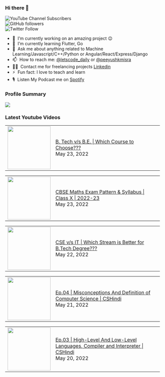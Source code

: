 ### Hi there 👋

![YouTube Channel Subscribers](https://img.shields.io/youtube/channel/subscribers/UCgmk1KXmrHXt_DO0kScyVmQ?style=social)  
![GitHub followers](https://img.shields.io/github/followers/misrapk?style=social)  
![Twitter Follow](https://img.shields.io/twitter/follow/peeyushkmisra?style=social)

- 🔭 &nbsp;I’m currently working on an amazing project :wink:
- 🌱 &nbsp;I’m currently learning Flutter, Go
- 💬 &nbsp;Ask me about anything related to Machine Learning/Javascript/C++/Python or Angular/React/Express/Django
- 📫 &nbsp;How to reach me: [@letscode_daily](https://www.instagram.com/letscode_daily/) or [@peeyushkmisra](https://www.instagram.com/peeyushkmisra/)
- 👨‍💻 &nbsp;Contact me for freelancing projects [Linkedin](https://www.linkedin.com/in/peeyushkmisra/)
- ⚡ &nbsp;Fun fact: I love to teach and learn
- 🎙 &nbsp;Listen My Podcast me on [Spotify](https://open.spotify.com/show/5HlTHA4yxnj56N1klajpQc)

### Profile Summary

![](https://github-profile-summary-cards.vercel.app/api/cards/profile-details?username=misrapk&theme=dracula)

### Latest Youtube Videos

<!-- YOUTUBE:START --><table><tr><td><a href="https://www.youtube.com/watch?v=kKBJvaQANZc"><img width="140px" src="https://i.ytimg.com/vi/kKBJvaQANZc/mqdefault.jpg"></a></td>
<td><a href="https://www.youtube.com/watch?v=kKBJvaQANZc">B. Tech v/s B.E. | Which Course to Choose???</a><br/>May 23, 2022</td></tr></table>
<table><tr><td><a href="https://www.youtube.com/watch?v=sOBBq5TZmxI"><img width="140px" src="https://i.ytimg.com/vi/sOBBq5TZmxI/mqdefault.jpg"></a></td>
<td><a href="https://www.youtube.com/watch?v=sOBBq5TZmxI">CBSE Maths Exam Pattern &amp; Syllabus | Class X | 2022-23</a><br/>May 23, 2022</td></tr></table>
<table><tr><td><a href="https://www.youtube.com/watch?v=aaPPw9NG9e4"><img width="140px" src="https://i.ytimg.com/vi/aaPPw9NG9e4/mqdefault.jpg"></a></td>
<td><a href="https://www.youtube.com/watch?v=aaPPw9NG9e4">CSE v/s IT | Which Stream is Better for B.Tech Degree???</a><br/>May 22, 2022</td></tr></table>
<table><tr><td><a href="https://www.youtube.com/watch?v=O9Yj-f7Lu94"><img width="140px" src="https://i.ytimg.com/vi/O9Yj-f7Lu94/mqdefault.jpg"></a></td>
<td><a href="https://www.youtube.com/watch?v=O9Yj-f7Lu94">Ep.04 | Misconceptions And Definition of Computer Science | CSHindi</a><br/>May 21, 2022</td></tr></table>
<table><tr><td><a href="https://www.youtube.com/watch?v=FmYU16l24eA"><img width="140px" src="https://i.ytimg.com/vi/FmYU16l24eA/mqdefault.jpg"></a></td>
<td><a href="https://www.youtube.com/watch?v=FmYU16l24eA">Ep.03 | High-Level And Low-Level Languages, Compiler and Interpreter | CSHindi</a><br/>May 20, 2022</td></tr></table>
<!-- YOUTUBE:END -->
